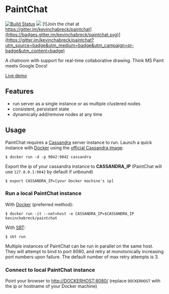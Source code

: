 # PaintChat

[![Build Status](https://travis-ci.org/kevinchabreck/paintchat.svg?branch=master)](https://travis-ci.org/kevinchabreck/paintchat)
[![](https://badge.imagelayers.io/kevinchabreck/paintchat:latest.svg)](https://imagelayers.io/?images=kevinchabreck/paintchat:latest 'Get your own badge on imagelayers.io')
[![Join the chat at https://gitter.im/kevinchabreck/paintchat](https://badges.gitter.im/kevinchabreck/paintchat.svg)](https://gitter.im/kevinchabreck/paintchat?utm_source=badge&utm_medium=badge&utm_campaign=pr-badge&utm_content=badge)

A chatroom with support for real-time collaborative drawing. Think MS Paint meets Google Docs!

[Live demo](http://draw.ws)

## Features

-  run server as a single instance or as multiple clustered nodes
-  consistent, persistant state
-  dynamically add/remove nodes at any time

## Usage

PaintChat requires a [Cassandra](http://cassandra.apache.org/) server instance to run. Launch a quick instance with [Docker](https://www.docker.com/) using the [official Cassandra image](https://hub.docker.com/_/cassandra/):

	$ docker run -d -p 9042:9042 cassandra

Export the ip of your cassandra instance to __CASSANDRA_IP__ (PaintChat will use `127.0.0.1:9042` by default if unbound)

	$ export CASSANDRA_IP=[your Docker machine's ip]

### Run a local PaintChat instance

With [Docker](https://docs.docker.com/mac/started/) (preferred method):

	$ docker run -it --net=host -e CASSANDRA_IP=$CASSANDRA_IP kevinchabreck/paintchat

With [SBT](http://www.scala-sbt.org/):

	$ sbt run

Multiple instances of PaintChat can be run in parallel on the same host. They will attempt to bind to port 8080, and retry at monotonically increasing port numbers upon failure. The default number of max retry attempts is 3.

### Connect to local PaintChat instance

Point your browser to [http://DOCKERHOST:8080/](http://DOCKERHOST:8080/) (replace `DOCKERHOST` with the ip or hostname of your Docker machine)

